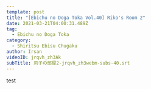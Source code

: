 ```yaml
---
template: post
title: "[Ebichu no Doga Toka Vol.40] Riko's Room 2"
date: 2021-03-21T04:00:31.489Z
tag:
  - Ebichu no Doga Toka
category:
  - Shiritsu Ebisu Chugaku
author: Irsan
videoID: jrqvh_zh3Ak
subTitle: 莉子の部屋2-jrqvh_zh3webm-subs-40.srt
---
```

test